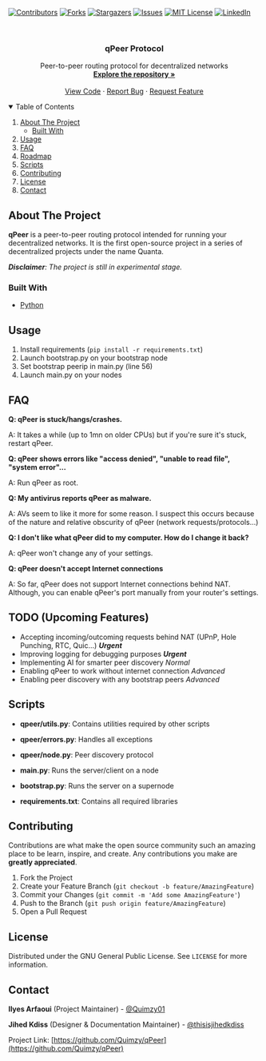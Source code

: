 [![Contributors][contributors-shield]][contributors-url]
[![Forks][forks-shield]][forks-url]
[![Stargazers][stars-shield]][stars-url]
[![Issues][issues-shield]][issues-url]
[![MIT License][license-shield]][license-url]
[![LinkedIn][linkedin-shield]][linkedin-url]

<!-- PROJECT LOGO -->
<br />
<p align="center">

  <h3 align="center">qPeer Protocol</h3>

  <p align="center">
    Peer-to-peer routing protocol for decentralized networks
    <br />
    <a href="https://github.com/Quimzy/qPeer"><strong>Explore the repository »</strong></a>
    <br />
    <br />
    <a href="https://github.com/Quimzy/qPeer">View Code</a>
    ·
    <a href="https://github.com/Quimzy/qPeer/issues">Report Bug</a>
    ·
    <a href="https://github.com/Quimzy/qPeer/issues">Request Feature</a>
  </p>
</p>

<!-- TABLE OF CONTENTS -->
<details open="open">
  <summary>Table of Contents</summary>
  <ol>
    <li>
      <a href="#about-the-project">About The Project</a>
      <ul>
        <li><a href="#built-with">Built With</a></li>
      </ul>
    </li>
    <li><a href="#usage">Usage</a></li>
    <li><a href="#faq">FAQ</a></li>
    <li><a href="#roadmap">Roadmap</a></li>
      <li><a href="#scripts">Scripts</a></li>
    <li><a href="#contributing">Contributing</a></li>
    <li><a href="#license">License</a></li>
    <li><a href="#contact">Contact</a></li>
  </ol>
</details>

<!-- ABOUT THE PROJECT -->
## About The Project

<b>qPeer</b> is a peer-to-peer routing protocol intended for running your decentralized networks.
It is the first open-source project in a series of decentralized projects under the name Quanta.

*<b>Disclaimer</b>: The project is still in experimental stage.*

### Built With

* [Python](https://www.python.org)

## Usage
1. Install requirements (`pip install -r requirements.txt`)
2. Launch bootstrap.py on your bootstrap node
3. Set bootstrap peerip in main.py (line 56)
3. Launch main.py on your nodes

## FAQ
<b>Q: qPeer is stuck/hangs/crashes.</b>

A: It takes a while (up to 1mn on older CPUs) but if you're sure it's stuck, restart qPeer.

<b>Q: qPeer shows errors like "access denied", "unable to read file", "system error"...</b>

A: Run qPeer as root.

<b>Q: My antivirus reports qPeer as malware.</b>

A: AVs seem to like it more for some reason. I suspect this occurs because of the nature and relative obscurity of qPeer (network requests/protocols...)

<b>Q: I don't like what qPeer did to my computer. How do I change it back?</b>

A: qPeer won't change any of your settings.

<b>Q: qPeer doesn't accept Internet connections</b>

A: So far, qPeer does not support Internet connections behind NAT. Although, you can enable qPeer's port manually from your router's settings.  

<!-- ROADMAP -->
## TODO (Upcoming Features)
* Accepting incoming/outcoming requests behind NAT (UPnP, Hole Punching, RTC, Quic...) <b>*Urgent*</b>
* Improving logging for debugging purposes <b>*Urgent*</b>
* Implementing AI for smarter peer discovery *Normal*
* Enabling qPeer to work without internet connection *Advanced*
* Enabling peer discovery with any bootstrap peers *Advanced*

## Scripts

* <b>qpeer/utils.py</b>: Contains utilities required by other scripts

* <b>qpeer/errors.py</b>: Handles all exceptions

* <b>qpeer/node.py</b>: Peer discovery protocol

* <b>main.py</b>: Runs the server/client on a node

* <b>bootstrap.py</b>: Runs the server on a supernode

* <b>requirements.txt</b>: Contains all required libraries

<!-- CONTRIBUTING -->
## Contributing

Contributions are what make the open source community such an amazing place to be learn, inspire, and create. Any contributions you make are **greatly appreciated**.

1. Fork the Project
2. Create your Feature Branch (`git checkout -b feature/AmazingFeature`)
3. Commit your Changes (`git commit -m 'Add some AmazingFeature'`)
4. Push to the Branch (`git push origin feature/AmazingFeature`)
5. Open a Pull Request



<!-- LICENSE -->
## License

Distributed under the GNU General Public License. See `LICENSE` for more information.



<!-- CONTACT -->
## Contact

**Ilyes Arfaoui** (Project Maintainer) - [@Quimzy01](https://twitter.com/Quimzy01)

**Jihed Kdiss** (Designer & Documentation Maintainer) - [@thisisjihedkdiss](https://facebook.com/thisisjihedkdiss)

Project Link: [https://github.com/Quimzy/qPeer](https://github.com/Quimzy/qPeer)


<!-- MARKDOWN LINKS & IMAGES -->
<!-- https://www.markdownguide.org/basic-syntax/#reference-style-links -->
[contributors-shield]: https://img.shields.io/github/contributors/Quimzy/qPeer.svg?style=for-the-badge
[contributors-url]: https://github.com/Quimzy/qPeer/graphs/contributors
[forks-shield]: https://img.shields.io/github/forks/Quimzy/qPeer.svg?style=for-the-badge
[forks-url]: https://github.com/Quimzy/qPeer/network/members
[stars-shield]: https://img.shields.io/github/stars/Quimzy/qPeer.svg?style=for-the-badge
[stars-url]: https://github.com/Quimzy/qPeer/stargazers
[issues-shield]: https://img.shields.io/github/issues/Quimzy/qPeer.svg?style=for-the-badge
[issues-url]: https://github.com/Quimzy/qPeer/issues
[license-shield]: https://img.shields.io/github/license/Quimzy/qPeer.svg?style=for-the-badge
[license-url]: https://github.com/Quimzy/qPeer/blob/master/LICENSE.txt
[linkedin-shield]: https://img.shields.io/badge/-LinkedIn-black.svg?style=for-the-badge&logo=linkedin&colorB=555
[linkedin-url]: https://linkedin.com/in/Quimzy
